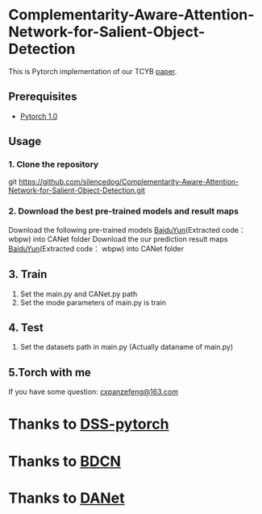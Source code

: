 # Complementarity-Aware-Attention-Network-for-Salient-Object-Detection
This is Pytorch implementation of our TCYB [paper](https://ieeexplore.ieee.org/stamp/stamp.jsp?tp=&arnumber=9091936).
## Prerequisites
* [Pytorch 1.0](https://pytorch.org/)
## Usage
### 1. Clone the repository
git https://github.com/silencedog/Complementarity-Aware-Attention-Network-for-Salient-Object-Detection.git
### 2. Download the best pre-trained models and result maps
Download the following pre-trained models [BaiduYun](https://pan.baidu.com/s/1y9mCQ_OPKjlqSqsrhlObng)(Extracted code： wbpw) into CANet folder
Download the our prediction result maps [BaiduYun](https://pan.baidu.com/s/1y9mCQ_OPKjlqSqsrhlObng)(Extracted code： wbpw) into CANet folder
## 3. Train
1. Set the main.py and CANet.py path
2. Set the mode parameters of main.py is train
## 4. Test
1. Set the datasets path in main.py (Actually dataname of main.py)
## 5.Torch with me
If you have some question: cxpanzefeng@163.com


# Thanks to [DSS-pytorch](https://github.com/AceCoooool/DSS-pytorch)
# Thanks to [BDCN](https://github.com/pkuCactus/BDCN)
# Thanks to [DANet](https://github.com/junfu1115/DANet)

